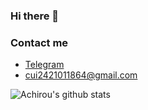 ### Hi there 👋
### Contact me

- [Telegram](https://t.me/CuiPlus)
- <cui2421011864@gmail.com>

![Achirou's github stats](https://github-readme-stats-xi-nine.vercel.app/api?username=cuijianzhuang&show_icons=true&theme=default&count_private=true)
<!--
**cuijianzhuang/cuijianzhuang** is a ✨ _special_ ✨ repository because its `README.md` (this file) appears on your GitHub profile.

Here are some ideas to get you started:

- 🔭 I’m currently working on ...
- 🌱 I’m currently learning ...
- 👯 I’m looking to collaborate on ...
- 🤔 I’m looking for help with ...
- 💬 Ask me about ...
- 📫 How to reach me: ...
- 😄 Pronouns: ...
- ⚡ Fun fact: ...
-->
